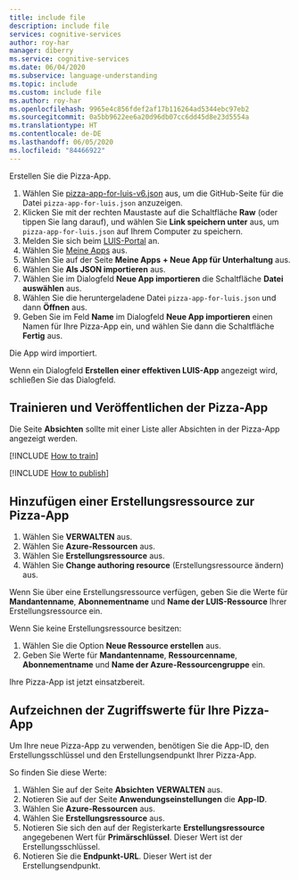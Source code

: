 ```yaml
---
title: include file
description: include file
services: cognitive-services
author: roy-har
manager: diberry
ms.service: cognitive-services
ms.date: 06/04/2020
ms.subservice: language-understanding
ms.topic: include
ms.custom: include file
ms.author: roy-har
ms.openlocfilehash: 9965e4c856fdef2af17b116264ad5344ebc97eb2
ms.sourcegitcommit: 0a5bb9622ee6a20d96db07cc6dd45d8e23d5554a
ms.translationtype: HT
ms.contentlocale: de-DE
ms.lasthandoff: 06/05/2020
ms.locfileid: "84466922"
---
```

Erstellen Sie die Pizza-App.

1. Wählen Sie [pizza-app-for-luis-v6.json](https://github.com/Azure-Samples/cognitive-services-sample-data-files/blob/master/luis/apps/pizza-app-for-luis-v6.json) aus, um die GitHub-Seite für die Datei `pizza-app-for-luis.json` anzuzeigen.
1. Klicken Sie mit der rechten Maustaste auf die Schaltfläche **Raw** (oder tippen Sie lang darauf), und wählen Sie **Link speichern unter** aus, um `pizza-app-for-luis.json` auf Ihrem Computer zu speichern.
1. Melden Sie sich beim [LUIS-Portal](https://www.luis.ai) an.
1. Wählen Sie [Meine Apps](https://www.luis.ai/applications) aus.
1. Wählen Sie auf der Seite **Meine Apps** **+ Neue App für Unterhaltung** aus.
1. Wählen Sie **Als JSON importieren** aus.
1. Wählen Sie im Dialogfeld **Neue App importieren** die Schaltfläche **Datei auswählen** aus.
1. Wählen Sie die heruntergeladene Datei `pizza-app-for-luis.json` und dann **Öffnen** aus.
1. Geben Sie im Feld **Name** im Dialogfeld **Neue App importieren** einen Namen für Ihre Pizza-App ein, und wählen Sie dann die Schaltfläche **Fertig** aus.

Die App wird importiert.

Wenn ein Dialogfeld **Erstellen einer effektiven LUIS-App** angezeigt wird, schließen Sie das Dialogfeld.

## <a name="train-and-publish-the-pizza-app"></a>Trainieren und Veröffentlichen der Pizza-App

Die Seite **Absichten** sollte mit einer Liste aller Absichten in der Pizza-App angezeigt werden.

[!INCLUDE [How to train](howto-train.md)]

[!INCLUDE [How to publish](howto-publish.md)]

## <a name="add-an-authoring-resource-to-the-pizza-app"></a>Hinzufügen einer Erstellungsressource zur Pizza-App

1. Wählen Sie **VERWALTEN** aus.
1. Wählen Sie **Azure-Ressourcen** aus.
1. Wählen Sie **Erstellungsressource** aus.
1. Wählen Sie **Change authoring resource** (Erstellungsressource ändern) aus.

Wenn Sie über eine Erstellungsressource verfügen, geben Sie die Werte für **Mandantenname**, **Abonnementname** und **Name der LUIS-Ressource** Ihrer Erstellungsressource ein.

Wenn Sie keine Erstellungsressource besitzen:

1. Wählen Sie die Option **Neue Ressource erstellen** aus.
1. Geben Sie Werte für **Mandantenname**, **Ressourcenname**, **Abonnementname** und **Name der Azure-Ressourcengruppe** ein.

Ihre Pizza-App ist jetzt einsatzbereit.

## <a name="record-the-access-values-for-your-pizza-app"></a>Aufzeichnen der Zugriffswerte für Ihre Pizza-App

Um Ihre neue Pizza-App zu verwenden, benötigen Sie die App-ID, den Erstellungsschlüssel und den Erstellungsendpunkt Ihrer Pizza-App.

So finden Sie diese Werte:

1. Wählen Sie auf der Seite **Absichten** **VERWALTEN** aus.
1. Notieren Sie auf der Seite **Anwendungseinstellungen** die **App-ID**.
1. Wählen Sie **Azure-Ressourcen** aus.
1. Wählen Sie **Erstellungsressource** aus.
1. Notieren Sie sich den auf der Registerkarte **Erstellungsressource** angegebenen Wert für **Primärschlüssel**. Dieser Wert ist der Erstellungsschlüssel.
1. Notieren Sie die **Endpunkt-URL**. Dieser Wert ist der Erstellungsendpunkt.
